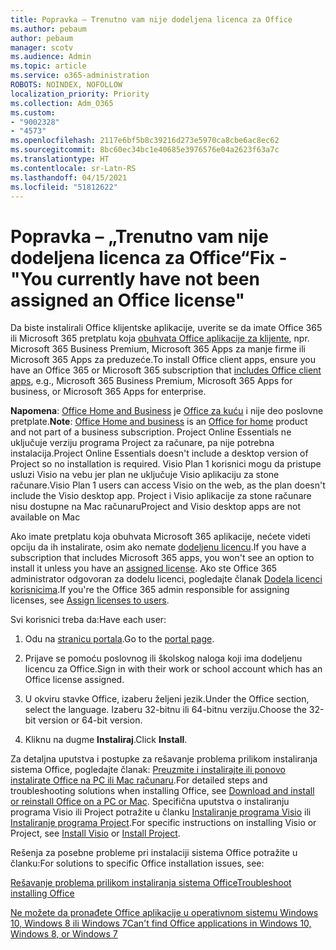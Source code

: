 ```yaml
---
title: Popravka – Trenutno vam nije dodeljena licenca za Office
ms.author: pebaum
author: pebaum
manager: scotv
ms.audience: Admin
ms.topic: article
ms.service: o365-administration
ROBOTS: NOINDEX, NOFOLLOW
localization_priority: Priority
ms.collection: Adm_O365
ms.custom:
- "9002328"
- "4573"
ms.openlocfilehash: 2117e6bf5b8c39216d273e5970ca8cbe6ac8ec62
ms.sourcegitcommit: 8bc60ec34bc1e40685e3976576e04a2623f63a7c
ms.translationtype: HT
ms.contentlocale: sr-Latn-RS
ms.lasthandoff: 04/15/2021
ms.locfileid: "51812622"
---
```

# <a name="fix---you-currently-have-not-been-assigned-an-office-license"></a><span data-ttu-id="7d42e-102">Popravka – „Trenutno vam nije dodeljena licenca za Office“</span><span class="sxs-lookup"><span data-stu-id="7d42e-102">Fix - "You currently have not been assigned an Office license"</span></span>

<span data-ttu-id="7d42e-103">Da biste instalirali Office klijentske aplikacije, uverite se da imate Office 365 ili Microsoft 365 pretplatu koja [obuhvata Office aplikacije za klijente](https://support.office.com/article/office-for-home-and-office-for-business-plans-28cbc8cf-1332-4f04-9123-9b660abb629e), npr. Microsoft 365 Business Premium, Microsoft 365 Apps za manje firme ili Microsoft 365 Apps za preduzeće.</span><span class="sxs-lookup"><span data-stu-id="7d42e-103">To install Office client apps, ensure you have an Office 365 or Microsoft 365 subscription that [includes Office client apps](https://support.office.com/article/office-for-home-and-office-for-business-plans-28cbc8cf-1332-4f04-9123-9b660abb629e), e.g., Microsoft 365 Business Premium, Microsoft 365 Apps for business, or Microsoft 365 Apps for enterprise.</span></span>

<span data-ttu-id="7d42e-104">**Napomena**: [Office Home and Business](https://support.microsoft.com/office/office-for-home-and-office-for-business-plans-28cbc8cf-1332-4f04-9123-9b660abb629e) je [Office za kuću](https://support.office.com/article/28cbc8cf-1332-4f04-9123-9b660abb629e?wt.mc_id=Alchemy_ClientDIA) i nije deo poslovne pretplate.</span><span class="sxs-lookup"><span data-stu-id="7d42e-104">**Note**: [Office Home and business](https://support.microsoft.com/office/office-for-home-and-office-for-business-plans-28cbc8cf-1332-4f04-9123-9b660abb629e) is an [Office for home](https://support.office.com/article/28cbc8cf-1332-4f04-9123-9b660abb629e?wt.mc_id=Alchemy_ClientDIA) product and not part of a business subscription.</span></span> <span data-ttu-id="7d42e-105">Project Online Essentials ne uključuje verziju programa Project za računare, pa nije potrebna instalacija.</span><span class="sxs-lookup"><span data-stu-id="7d42e-105">Project Online Essentials doesn't include a desktop version of Project so no installation is required.</span></span> <span data-ttu-id="7d42e-106">Visio Plan 1 korisnici mogu da pristupe usluzi Visio na vebu jer plan ne uključuje Visio aplikaciju za stone računare.</span><span class="sxs-lookup"><span data-stu-id="7d42e-106">Visio Plan 1 users can access Visio on the web, as the plan doesn't include the Visio desktop app.</span></span> <span data-ttu-id="7d42e-107">Project i Visio aplikacije za stone računare nisu dostupne na Mac računaru</span><span class="sxs-lookup"><span data-stu-id="7d42e-107">Project and Visio desktop apps are not available on Mac</span></span>

<span data-ttu-id="7d42e-108">Ako imate pretplatu koja obuhvata Microsoft 365 aplikacije, nećete videti opciju da ih instalirate, osim ako nemate [dodeljenu licencu](https://support.office.com/article/what-office-365-business-product-or-license-do-i-have-f8ab5e25-bf3f-4a47-b264-174b1ee925fd?wt.mc_id=scl_installoffice_home).</span><span class="sxs-lookup"><span data-stu-id="7d42e-108">If you have a subscription that includes Microsoft 365 apps, you won't see an option to install it unless you have an [assigned license](https://support.office.com/article/what-office-365-business-product-or-license-do-i-have-f8ab5e25-bf3f-4a47-b264-174b1ee925fd?wt.mc_id=scl_installoffice_home).</span></span> <span data-ttu-id="7d42e-109">Ako ste Office 365 administrator odgovoran za dodelu licenci, pogledajte članak [Dodela licenci korisnicima](https://support.office.com/article/assign-licenses-to-users-in-office-365-for-business-997596b5-4173-4627-b915-36abac6786dc?wt.mc_id=scl_installoffice_home).</span><span class="sxs-lookup"><span data-stu-id="7d42e-109">If you're the Office 365 admin responsible for assigning licenses, see [Assign licenses to users](https://support.office.com/article/assign-licenses-to-users-in-office-365-for-business-997596b5-4173-4627-b915-36abac6786dc?wt.mc_id=scl_installoffice_home).</span></span>

<span data-ttu-id="7d42e-110">Svi korisnici treba da:</span><span class="sxs-lookup"><span data-stu-id="7d42e-110">Have each user:</span></span>

1. <span data-ttu-id="7d42e-111">Odu na [stranicu portala](https://portal.office.com/OLS/MySoftware.aspx).</span><span class="sxs-lookup"><span data-stu-id="7d42e-111">Go to the [portal page](https://portal.office.com/OLS/MySoftware.aspx).</span></span>

2. <span data-ttu-id="7d42e-112">Prijave se pomoću poslovnog ili školskog naloga koji ima dodeljenu licencu za Office.</span><span class="sxs-lookup"><span data-stu-id="7d42e-112">Sign in with their work or school account which has an Office license assigned.</span></span>

3. <span data-ttu-id="7d42e-113">U okviru stavke Office, izaberu željeni jezik.</span><span class="sxs-lookup"><span data-stu-id="7d42e-113">Under the Office section, select the language.</span></span> <span data-ttu-id="7d42e-114">Izaberu 32-bitnu ili 64-bitnu verziju.</span><span class="sxs-lookup"><span data-stu-id="7d42e-114">Choose the 32-bit version or 64-bit version.</span></span>

4. <span data-ttu-id="7d42e-115">Kliknu na dugme **Instaliraj**.</span><span class="sxs-lookup"><span data-stu-id="7d42e-115">Click **Install**.</span></span>

<span data-ttu-id="7d42e-116">Za detaljna uputstva i postupke za rešavanje problema prilikom instaliranja sistema Office, pogledajte članak: [Preuzmite i instalirajte ili ponovo instalirate Office na PC ili Mac računaru](https://support.office.com/article/4414eaaf-0478-48be-9c42-23adc4716658?wt.mc_id=Alchemy_ClientDIA).</span><span class="sxs-lookup"><span data-stu-id="7d42e-116">For detailed steps and troubleshooting solutions when installing Office, see [Download and install or reinstall Office on a PC or Mac](https://support.office.com/article/4414eaaf-0478-48be-9c42-23adc4716658?wt.mc_id=Alchemy_ClientDIA).</span></span> <span data-ttu-id="7d42e-117">Specifična uputstva o instaliranju programa Visio ili Project potražite u članku [Instaliranje programa Visio](https://support.office.com/article/f98f21e3-aa02-4827-9167-ddab5b025710) ili [Instaliranje programa Project](https://support.office.com/article/7059249b-d9fe-4d61-ab96-5c5bf435f281).</span><span class="sxs-lookup"><span data-stu-id="7d42e-117">For specific instructions on installing Visio or Project, see [Install Visio](https://support.office.com/article/f98f21e3-aa02-4827-9167-ddab5b025710) or [Install Project](https://support.office.com/article/7059249b-d9fe-4d61-ab96-5c5bf435f281).</span></span>

<span data-ttu-id="7d42e-118">Rešenja za posebne probleme pri instalaciji sistema Office potražite u članku:</span><span class="sxs-lookup"><span data-stu-id="7d42e-118">For solutions to specific Office installation issues, see:</span></span>

[<span data-ttu-id="7d42e-119">Rešavanje problema prilikom instaliranja sistema Office</span><span class="sxs-lookup"><span data-stu-id="7d42e-119">Troubleshoot installing Office</span></span>](https://support.office.com/article/35ff2def-e0b2-4dac-9784-4cf212c1f6c2#BKMK_ErrorMessages)

[<span data-ttu-id="7d42e-120">Ne možete da pronađete Office aplikacije u operativnom sistemu Windows 10, Windows 8 ili Windows 7</span><span class="sxs-lookup"><span data-stu-id="7d42e-120">Can't find Office applications in Windows 10, Windows 8, or Windows 7</span></span>](https://support.office.com/article/can-t-find-office-applications-in-windows-10-windows-8-or-windows-7-907ce545-6ae8-459b-8d9d-de6764a635d6)
